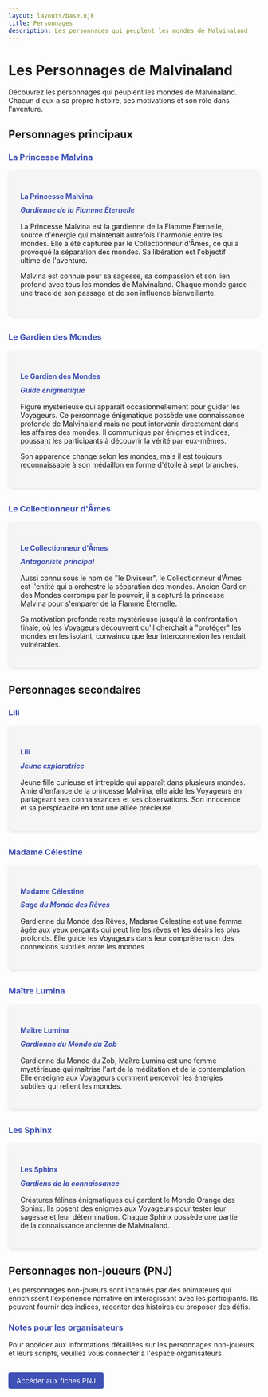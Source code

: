 ```yaml
---
layout: layouts/base.njk
title: Personnages
description: Les personnages qui peuplent les mondes de Malvinaland
---
```


# Les Personnages de Malvinaland

Découvrez les personnages qui peuplent les mondes de Malvinaland. Chacun d'eux a sa propre histoire, ses motivations et son rôle dans l'aventure.

## Personnages principaux

### La Princesse Malvina

<div class="personnage-card">
  <div class="personnage-info">
    <h4>La Princesse Malvina</h4>
    <p class="personnage-role">Gardienne de la Flamme Éternelle</p>
    <p>La Princesse Malvina est la gardienne de la Flamme Éternelle, source d'énergie qui maintenait autrefois l'harmonie entre les mondes. Elle a été capturée par le Collectionneur d'Âmes, ce qui a provoqué la séparation des mondes. Sa libération est l'objectif ultime de l'aventure.</p>
    <p>Malvina est connue pour sa sagesse, sa compassion et son lien profond avec tous les mondes de Malvinaland. Chaque monde garde une trace de son passage et de son influence bienveillante.</p>
  </div>
</div>

### Le Gardien des Mondes

<div class="personnage-card">
  <div class="personnage-info">
    <h4>Le Gardien des Mondes</h4>
    <p class="personnage-role">Guide énigmatique</p>
    <p>Figure mystérieuse qui apparaît occasionnellement pour guider les Voyageurs. Ce personnage énigmatique possède une connaissance profonde de Malvinaland mais ne peut intervenir directement dans les affaires des mondes. Il communique par énigmes et indices, poussant les participants à découvrir la vérité par eux-mêmes.</p>
    <p>Son apparence change selon les mondes, mais il est toujours reconnaissable à son médaillon en forme d'étoile à sept branches.</p>
  </div>
</div>

### Le Collectionneur d'Âmes

<div class="personnage-card">
  <div class="personnage-info">
    <h4>Le Collectionneur d'Âmes</h4>
    <p class="personnage-role">Antagoniste principal</p>
    <p>Aussi connu sous le nom de "le Diviseur", le Collectionneur d'Âmes est l'entité qui a orchestré la séparation des mondes. Ancien Gardien des Mondes corrompu par le pouvoir, il a capturé la princesse Malvina pour s'emparer de la Flamme Éternelle.</p>
    <p>Sa motivation profonde reste mystérieuse jusqu'à la confrontation finale, où les Voyageurs découvrent qu'il cherchait à "protéger" les mondes en les isolant, convaincu que leur interconnexion les rendait vulnérables.</p>
  </div>
</div>

## Personnages secondaires

### Lili

<div class="personnage-card">
  <div class="personnage-info">
    <h4>Lili</h4>
    <p class="personnage-role">Jeune exploratrice</p>
    <p>Jeune fille curieuse et intrépide qui apparaît dans plusieurs mondes. Amie d'enfance de la princesse Malvina, elle aide les Voyageurs en partageant ses connaissances et ses observations. Son innocence et sa perspicacité en font une alliée précieuse.</p>
  </div>
</div>

### Madame Célestine

<div class="personnage-card">
  <div class="personnage-info">
    <h4>Madame Célestine</h4>
    <p class="personnage-role">Sage du Monde des Rêves</p>
    <p>Gardienne du Monde des Rêves, Madame Célestine est une femme âgée aux yeux perçants qui peut lire les rêves et les désirs les plus profonds. Elle guide les Voyageurs dans leur compréhension des connexions subtiles entre les mondes.</p>
  </div>
</div>

### Maître Lumina

<div class="personnage-card">
  <div class="personnage-info">
    <h4>Maître Lumina</h4>
    <p class="personnage-role">Gardienne du Monde du Zob</p>
    <p>Gardienne du Monde du Zob, Maître Lumina est une femme mystérieuse qui maîtrise l'art de la méditation et de la contemplation. Elle enseigne aux Voyageurs comment percevoir les énergies subtiles qui relient les mondes.</p>
  </div>
</div>

### Les Sphinx

<div class="personnage-card">
  <div class="personnage-info">
    <h4>Les Sphinx</h4>
    <p class="personnage-role">Gardiens de la connaissance</p>
    <p>Créatures félines énigmatiques qui gardent le Monde Orange des Sphinx. Ils posent des énigmes aux Voyageurs pour tester leur sagesse et leur détermination. Chaque Sphinx possède une partie de la connaissance ancienne de Malvinaland.</p>
  </div>
</div>

## Personnages non-joueurs (PNJ)

Les personnages non-joueurs sont incarnés par des animateurs qui enrichissent l'expérience narrative en interagissant avec les participants. Ils peuvent fournir des indices, raconter des histoires ou proposer des défis.

<div class="organisateurs-only">
  <h3>Notes pour les organisateurs</h3>
  <p>Pour accéder aux informations détaillées sur les personnages non-joueurs et leurs scripts, veuillez vous connecter à l'espace organisateurs.</p>
  <a href="/organisateurs/pnj/" class="cta-button">Accéder aux fiches PNJ</a>
</div>

<style>
  .personnage-card {
    background-color: #f5f5f5;
    border-radius: 8px;
    padding: 1.5rem;
    margin-bottom: 2rem;
    box-shadow: 0 2px 5px rgba(0,0,0,0.1);
    display: flex;
    flex-direction: column;
  }
  
  .personnage-info {
    flex: 1;
  }
  
  .personnage-role {
    color: #3f51b5;
    font-weight: bold;
    font-style: italic;
    margin-top: -0.5rem;
    margin-bottom: 1rem;
  }
  
  h3, h4 {
    color: #3f51b5;
  }
  
  .cta-button {
    display: inline-block;
    background-color: #3f51b5;
    color: white;
    padding: 0.5rem 1rem;
    border-radius: 4px;
    text-decoration: none;
    margin-top: 1rem;
    transition: background-color 0.3s ease;
  }
  
  .cta-button:hover {
    background-color: #303f9f;
  }
</style>